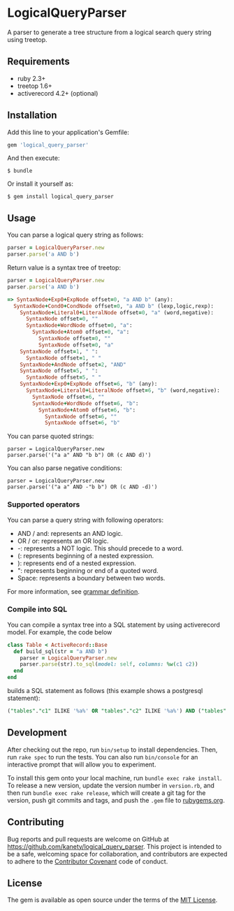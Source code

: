 # LogicalQueryParser

A parser to generate a tree structure from a logical search query string using treetop.

## Requirements

* ruby 2.3+
* treetop 1.6+
* activerecord 4.2+ (optional)

## Installation

Add this line to your application's Gemfile:

```ruby
gem 'logical_query_parser'
```

And then execute:

    $ bundle

Or install it yourself as:

    $ gem install logical_query_parser

## Usage

You can parse a logical query string as follows:

```ruby
parser = LogicalQueryParser.new
parser.parse('a AND b')
```

Return value is a syntax tree of treetop:

```ruby
parser = LogicalQueryParser.new
parser.parse('a AND b')

=> SyntaxNode+Exp0+ExpNode offset=0, "a AND b" (any):
  SyntaxNode+Cond0+CondNode offset=0, "a AND b" (lexp,logic,rexp):
    SyntaxNode+Literal0+LiteralNode offset=0, "a" (word,negative):
      SyntaxNode offset=0, ""
      SyntaxNode+WordNode offset=0, "a":
        SyntaxNode+Atom0 offset=0, "a":
          SyntaxNode offset=0, ""
          SyntaxNode offset=0, "a"
    SyntaxNode offset=1, " ":
      SyntaxNode offset=1, " "
    SyntaxNode+AndNode offset=2, "AND"
    SyntaxNode offset=5, " ":
      SyntaxNode offset=5, " "
    SyntaxNode+Exp0+ExpNode offset=6, "b" (any):
      SyntaxNode+Literal0+LiteralNode offset=6, "b" (word,negative):
        SyntaxNode offset=6, ""
        SyntaxNode+WordNode offset=6, "b":
          SyntaxNode+Atom0 offset=6, "b":
            SyntaxNode offset=6, ""
            SyntaxNode offset=6, "b"
```

You can parse quoted strings:

```
parser = LogicalQueryParser.new
parser.parse('("a a" AND "b b") OR (c AND d)')
```

You can also parse negative conditions:

```
parser = LogicalQueryParser.new
parser.parse('("a a" AND -"b b") OR (c AND -d)')
```

### Supported operators

You can parse a query string with following operators:

* AND / and: represents an AND logic.
* OR / or: represents an OR logic.
* \-: represents a NOT logic. This should precede to a word.
* (: represents beginning of a nested expression.
* ): represents end of a nested expression.
* ": represents beginning or end of a quoted word.
* Space: represents a boundary between two words.

For more information, see [grammar definition](lib/logical_query.treetop).

### Compile into SQL

You can compile a syntax tree into a SQL statement by using activerecord model. For example, the code below

```ruby
class Table < ActiveRecord::Base
  def build_sql(str = "a AND b")
    parser = LogicalQueryParser.new
    parser.parse(str).to_sql(model: self, columns: %w(c1 c2))
  end
end
```

builds a SQL statement as follows (this example shows a postgresql statement):

```sql
("tables"."c1" ILIKE '%a%' OR "tables"."c2" ILIKE '%a%') AND ("tables"."c1" ILIKE '%b%' OR "tables"."c2" ILIKE '%b%')
```

## Development

After checking out the repo, run `bin/setup` to install dependencies. Then, run `rake spec` to run the tests. You can also run `bin/console` for an interactive prompt that will allow you to experiment.

To install this gem onto your local machine, run `bundle exec rake install`. To release a new version, update the version number in `version.rb`, and then run `bundle exec rake release`, which will create a git tag for the version, push git commits and tags, and push the `.gem` file to [rubygems.org](https://rubygems.org).

## Contributing

Bug reports and pull requests are welcome on GitHub at https://github.com/kanety/logical_query_parser. This project is intended to be a safe, welcoming space for collaboration, and contributors are expected to adhere to the [Contributor Covenant](http://contributor-covenant.org) code of conduct.

## License

The gem is available as open source under the terms of the [MIT License](http://opensource.org/licenses/MIT).

